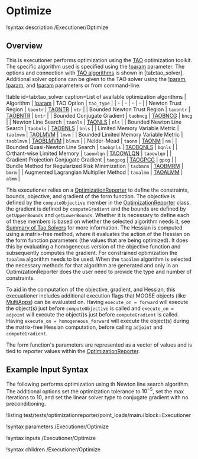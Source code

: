 # Optimize

!syntax description /Executioner/Optimize

## Overview

This is executioner performs optimization using the [TAO](https://petsc.org/release/docs/manual/tao/) optimization toolkit. The specific algorithm used is specified using the [!param](/Executioner/Optimize/tao_solver) parameter. The options and connection with [TAO algorithms](https://petsc.org/release/docs/manual/tao/#sec-tao-solvers) is shown in [tab:tao_solver]. Additional solver options can be given to the TAO solver using the [!param](/Executioner/Optimize/petsc_options), [!param](/Executioner/Optimize/petsc_options_iname), and [!param](/Executioner/Optimize/petsc_options_value) parameters or from command-line.

!table id=tab:tao_solver caption=List of available optimization algorithms
| Algorithm | [!param](/Executioner/Optimize/tao_solver) | TAO Option | `tao_type` |
| - | - | - | - |
| Newton Trust Region | `taontr` | [TAONTR](https://petsc.org/release/docs/manualpages/Tao/TAONTR/) | `ntr` |
| Bounded Newton Trust Region | `taobntr` | [TAOBNTR](https://petsc.org/release/docs/manualpages/Tao/TAOBNTR/) | `bntr` |
| Bounded Conjugate Gradient | `taobncg` | [TAOBNCG](https://petsc.org/release/docs/manualpages/Tao/TAOBNCG/) | `bncg` |
| Newton Line Search | `taonls` | [TAONLS](https://petsc.org/release/docs/manualpages/Tao/TAONLS/) | `nls` |
| Bounded Newton Line Search | `taobnls` | [TAOBNLS](https://petsc.org/release/docs/manualpages/Tao/TAOBNLS/) | `bnls` |
| Limited Memory Variable Metric | `taolmvm` | [TAOLMVM](https://petsc.org/release/docs/manualpages/Tao/TAOLMVM/) | `lmvm` |
| Bounded Limited Memory Variable Metric | `taoblmvm` | [TAOBLMVM](https://petsc.org/release/docs/manualpages/Tao/TAOBLMVM/) | `blmvm` |
| Nelder-Mead | `taonm` | [TAONM](https://petsc.org/release/docs/manualpages/Tao/TAONM/) | `nm` |
| Bounded Quasi-Newton Line Search | `taobqnls` | [TAOBQNLS](https://petsc.org/release/docs/manualpages/Tao/TAOBQNLS/) | `bqnls` |
| Orthant-wise Limited Memory | `taoowlqn` | [TAOOWLQN](https://petsc.org/release/docs/manualpages/Tao/TAOOWLQN/) | `taoowlqn` |
| Gradient Projection Conjugate Gradient | `taogpcg` | [TAOGPCG](https://petsc.org/release/docs/manualpages/Tao/TAOGPCG/) | `gpcg` |
| Bundle Method for Regularized Risk Minimization | `taobmrm` | [TAOBMRM](https://petsc.org/release/docs/manualpages/Tao/TAOBMRM/) | `bmrm` |
| Augmented Lagrangian Multiplier Method | `taoalmm` | [TAOALMM](https://petsc.org/release/manualpages/Tao/TAOALMM/) | `almm` |

This executioner relies on a
[OptimizationReporter](OptimizationReporter/index.md) to define the constraints,
bounds, objective, and gradient of the form function. The objective is defined by the
`computeObjective` member in the [OptimizationReporter](OptimizationReporter.h)
class. the gradient is defined by `computeGradient` and the bounds are defined
by `getUpperBounds` and `getLowerBounds`. Whether it is necessary to define each
of these members is based on whether the selected algorithm needs it, see
[Summary of Tao Solvers](https://petsc.org/release/overview/tao_solve_table/)
for more information. The Hessian is computed using a matrix-free method, where
it evaluates the action of the Hessian on the form function parameters (the
values that are being optimized). It does this by evaluating a homogeneous
version of the objective function and subsequently computes the gradient. For
constrained optimization the `taoalmm` algorithm needs to be used. When the
`taoalmm` algorithm is selected the necessary methods for that algorithm are
generated and only in an OptimizationReporter does the user need to provide
the type and number of constraints.

To aid in the computation of the objective, gradient, and Hessian, this execuationer includes additional execution flags that MOOSE objects (like [MultiApps](MultiApps/index.md)) can be evaluated on. Having `execute_on = forward` will execute the object(s) just before `computeObjective` is called and `execute_on = adjoint` will execute the object()s just before `computeGradient` is called.  Having `execute_on = homogeneous_forward` will execute the object(s) during the matrix-free Hessian computation, before calling `adjoint` and `computeGradient`.

The form function's parameters are represented as a vector of values and is tied to reporter values within the [OptimizationReporter](OptimizationReporter/index.md).

## Example Input Syntax

The following performs optimization using th Newton line search algorithm. The additional options set the optimization tolerance to $10^{-5}$, set the max iterations to 10, and set the linear solver type to conjugate gradient with no preconditioning.

!listing test/tests/optimizationreporter/point_loads/main.i
         block=Executioner

!syntax parameters /Executioner/Optimize

!syntax inputs /Executioner/Optimize

!syntax children /Executioner/Optimize

